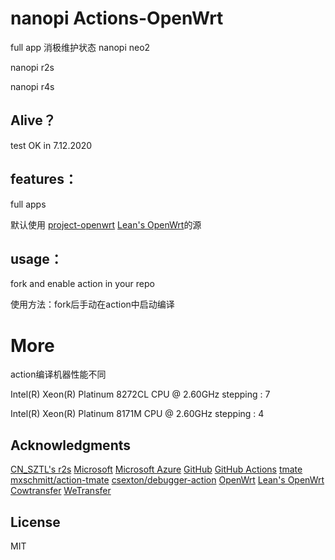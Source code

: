 # nanopi  Actions-OpenWrt
full app 
消极维护状态
nanopi neo2 

nanopi r2s

nanopi r4s

## Alive？
test OK in 7.12.2020  


## features：

full apps

默认使用
 [project-openwrt](https://github.com/project-openwrt/openwrt) 
[Lean's OpenWrt](https://github.com/coolsnowwolf/lede)的源
## usage：
fork and enable action in your repo

使用方法：fork后手动在action中启动编译

# More
action编译机器性能不同

Intel(R) Xeon(R) Platinum 8272CL CPU @ 2.60GHz  stepping	: 7

Intel(R) Xeon(R) Platinum 8171M CPU @ 2.60GHz stepping	: 4

## Acknowledgments
[CN_SZTL's r2s](https://github.com/1715173329/nanopi-r2s-openwrt)
[Microsoft](https://www.microsoft.com)  [Microsoft Azure](https://azure.microsoft.com) [GitHub](https://github.com)
[GitHub Actions](https://github.com/features/actions) [tmate](https://github.com/tmate-io/tmate)
[mxschmitt/action-tmate](https://github.com/mxschmitt/action-tmate) [csexton/debugger-action](https://github.com/csexton/debugger-action)
[OpenWrt](https://github.com/openwrt/openwrt) [Lean's OpenWrt](https://github.com/coolsnowwolf/lede)
[Cowtransfer](https://cowtransfer.com)  [WeTransfer](https://wetransfer.com/)

## License
MIT
